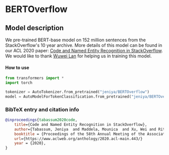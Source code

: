

# BERTOverflow

## Model description

We pre-trained BERT-base model on 152 million sentences from the StackOverflow's 10 year archive. More details of this model can be found in our ACL 2020 paper: [Code and Named Entity Recognition in StackOverflow](https://www.aclweb.org/anthology/2020.acl-main.443/). We would like to thank [Wuwei Lan](https://lanwuwei.github.io/) for helping us in training this model. 




#### How to use

```python
from transformers import *
import torch

tokenizer = AutoTokenizer.from_pretrained("jeniya/BERTOverflow")
model = AutoModelForTokenClassification.from_pretrained("jeniya/BERTOverflow")

```



### BibTeX entry and citation info

```bibtex
@inproceedings{tabassum2020code,
    title={Code and Named Entity Recognition in StackOverflow},
    author={Tabassum, Jeniya  and Maddela, Mounica  and Xu, Wei and Ritter, Alan },
    booktitle = {Proceedings of the 58th Annual Meeting of the Association for Computational Linguistics (ACL)},
    url={https://www.aclweb.org/anthology/2020.acl-main.443/}
    year = {2020},
}
```